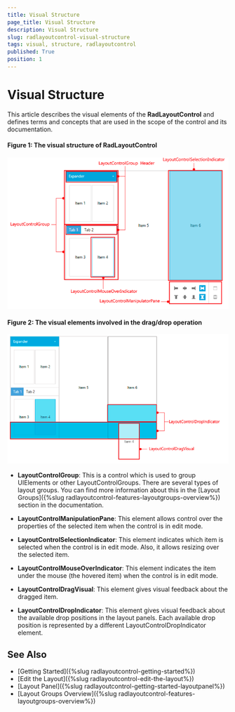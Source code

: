 ```yaml
---
title: Visual Structure
page_title: Visual Structure
description: Visual Structure
slug: radlayoutcontrol-visual-structure
tags: visual, structure, radlayoutcontrol
published: True
position: 1
---
```


# Visual Structure

This article describes the visual elements of the __RadLayoutControl__ and defines terms and concepts that are used in the scope of the control and its documentation.

#### __Figure 1: The visual structure of RadLayoutControl__
![](images/layoutcontrol-visual-structure-01.png)

#### __Figure 2: The visual elements involved in the drag/drop operation__
![](images/layoutcontrol-visual-structure-02.png)

* __LayoutControlGroup__: This is a control which is used to group UIElements or other LayoutControlGroups. There are several types of layout groups. You can find more information about this in the [Layout Groups]({%slug radlayoutcontrol-features-layoutgroups-overview%}) section in the documentation.

* __LayoutControlManipulationPane__: This element allows control over the properties of the selected item when the control is in edit mode.

* __LayoutControlSelectionIndicator__: This element indicates which item is selected when the control is in edit mode. Also, it allows resizing over the selected item.

* __LayoutControlMouseOverIndicator__: This element indicates the item under the mouse (the hovered item) when the control is in edit mode. 

* __LayoutControlDragVisual__: This element gives visual feedback about the dragged item. 

* __LayoutControlDropIndicator__: This element gives visual feedback about the available drop positions in the layout panels. Each available drop position is represented by a different LayoutControlDropIndicator element.

## See Also
* [Getting Started]({%slug radlayoutcontrol-getting-started%})
* [Edit the Layout]({%slug radlayoutcontrol-edit-the-layout%})
* [Layout Panel]({%slug radlayoutcontrol-getting-started-layoutpanel%})
* [Layout Groups Overview]({%slug radlayoutcontrol-features-layoutgroups-overview%})

